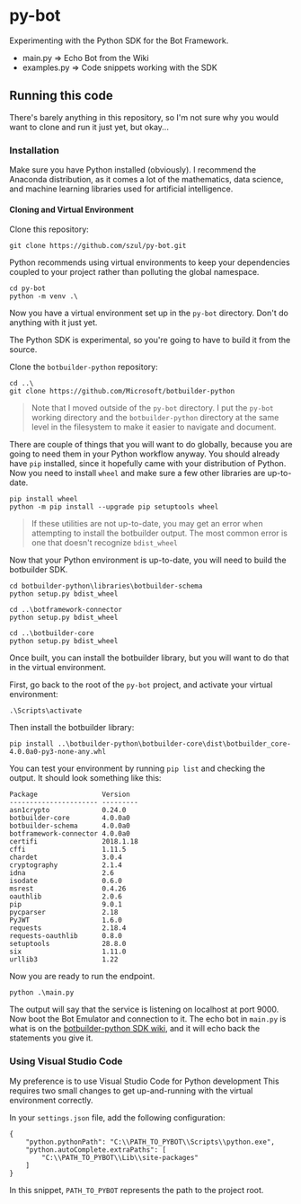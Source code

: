 # py-bot

Experimenting with the Python SDK for the Bot Framework.

* main.py => Echo Bot from the Wiki
* examples.py => Code snippets working with the SDK

## Running this code

There's barely anything in this repository, so I'm not sure why you would want to clone and run it just yet, but okay...

### Installation

Make sure you have Python installed (obviously). I recommend the Anaconda distribution, as it comes a lot of the mathematics, data science, and machine learning libraries used for artificial intelligence.

#### Cloning and Virtual Environment

Clone this repository:

    git clone https://github.com/szul/py-bot.git

Python recommends using virtual environments to keep your dependencies coupled to your project rather than polluting the global namespace.

    cd py-bot
    python -m venv .\

Now you have a virtual environment set up in the `py-bot` directory. Don't do anything with it just yet.

The Python SDK is experimental, so you're going to have to build it from the source.

Clone the `botbuilder-python` repository:

    cd ..\
    git clone https://github.com/Microsoft/botbuilder-python

> Note that I moved outside of the `py-bot` directory. I put the `py-bot` working directory and the `botbuilder-python` directory at the same level in the filesystem to make it easier to navigate and document.

There are couple of things that you will want to do globally, because you are going to need them in your Python workflow anyway. You should already have `pip` installed, since it hopefully came with your distribution of Python. Now you need to install `wheel` and make sure a few other libraries are up-to-date.

    pip install wheel
    python -m pip install --upgrade pip setuptools wheel

> If these utilities are not up-to-date, you may get an error when attempting to install the botbuilder output. The most common error is one that doesn't recognize `bdist_wheel`

Now that your Python environment is up-to-date, you will need to build the botbuilder SDK.

    cd botbuilder-python\libraries\botbuilder-schema
    python setup.py bdist_wheel

    cd ..\botframework-connector
    python setup.py bdist_wheel

    cd ..\botbuilder-core
    python setup.py bdist_wheel

Once built, you can install the botbuilder library, but you will want to do that in the virtual environment.

First, go back to the root of the `py-bot` project, and activate your virtual environment:

    .\Scripts\activate

Then install the botbuilder library:

    pip install ..\botbuilder-python\botbuilder-core\dist\botbuilder_core-4.0.0a0-py3-none-any.whl

You can test your environment by running `pip list` and checking the output. It should look something like this:

    Package                Version
    ---------------------- ---------
    asn1crypto             0.24.0
    botbuilder-core        4.0.0a0
    botbuilder-schema      4.0.0a0
    botframework-connector 4.0.0a0
    certifi                2018.1.18
    cffi                   1.11.5
    chardet                3.0.4
    cryptography           2.1.4
    idna                   2.6
    isodate                0.6.0
    msrest                 0.4.26
    oauthlib               2.0.6
    pip                    9.0.1
    pycparser              2.18
    PyJWT                  1.6.0
    requests               2.18.4
    requests-oauthlib      0.8.0
    setuptools             28.8.0
    six                    1.11.0
    urllib3                1.22

Now you are ready to run the endpoint.

    python .\main.py

The output will say that the service is listening on localhost at port 9000. Now boot the Bot Emulator and connection to it. The echo bot in `main.py` is what is on the [botbuilder-python SDK wiki](https://github.com/Microsoft/botbuilder-python/wiki), and it will echo back the statements you give it.

### Using Visual Studio Code

My preference is to use Visual Studio Code for Python development This requires two small changes to get up-and-running with the virtual environment correctly.

In your `settings.json` file, add the following configuration:

    {
        "python.pythonPath": "C:\\PATH_TO_PYBOT\\Scripts\\python.exe",
        "python.autoComplete.extraPaths": [
            "C:\\PATH_TO_PYBOT\\Lib\\site-packages"
        ]
    }

In this snippet, `PATH_TO_PYBOT` represents the path to the project root.
